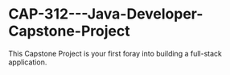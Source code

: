 # CAP-312---Java-Developer-Capstone-Project
This Capstone Project is your first foray into building a full-stack application. 
